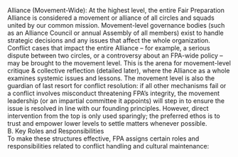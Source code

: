 Alliance (Movement-Wide): At the highest level, the entire Fair Preparation Alliance is considered a movement or alliance of all circles and squads united by our common mission. Movement-level governance bodies (such as an Alliance Council or annual Assembly of all members) exist to handle strategic decisions and any issues that affect the whole organization. Conflict cases that impact the entire Alliance – for example, a serious dispute between two circles, or a controversy about an FPA-wide policy – may be brought to the movement level. This is the arena for movement-level critique & collective reflection (detailed later), where the Alliance as a whole examines systemic issues and lessons. The movement level is also the guardian of last resort for conflict resolution: if all other mechanisms fail or a conflict involves misconduct threatening FPA’s integrity, the movement leadership (or an impartial committee it appoints) will step in to ensure the issue is resolved in line with our founding principles. However, direct intervention from the top is only used sparingly; the preferred ethos is to trust and empower lower levels to settle matters whenever possible.  
B. Key Roles and Responsibilities  
To make these structures effective, FPA assigns certain roles and responsibilities related to conflict handling and cultural maintenance: